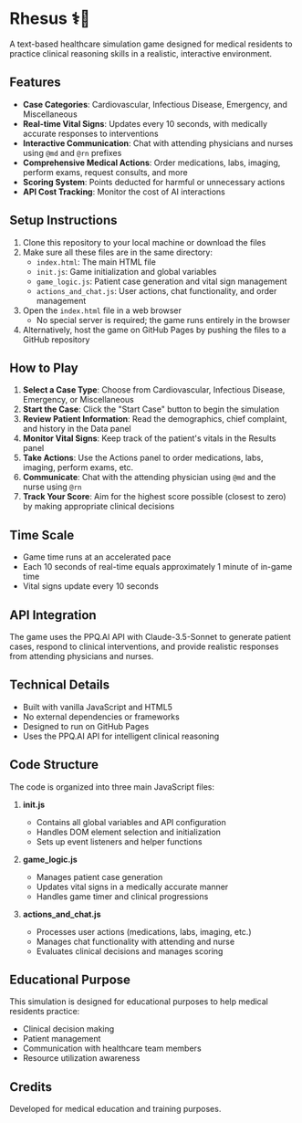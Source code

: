 # Rhesus ⚕️🙈

A text-based healthcare simulation game designed for medical residents to practice clinical reasoning skills in a realistic, interactive environment.

## Features

- **Case Categories**: Cardiovascular, Infectious Disease, Emergency, and Miscellaneous
- **Real-time Vital Signs**: Updates every 10 seconds, with medically accurate responses to interventions
- **Interactive Communication**: Chat with attending physicians and nurses using `@md` and `@rn` prefixes
- **Comprehensive Medical Actions**: Order medications, labs, imaging, perform exams, request consults, and more
- **Scoring System**: Points deducted for harmful or unnecessary actions
- **API Cost Tracking**: Monitor the cost of AI interactions

## Setup Instructions

1. Clone this repository to your local machine or download the files
2. Make sure all these files are in the same directory:
   - `index.html`: The main HTML file
   - `init.js`: Game initialization and global variables
   - `game_logic.js`: Patient case generation and vital sign management
   - `actions_and_chat.js`: User actions, chat functionality, and order management
3. Open the `index.html` file in a web browser
   - No special server is required; the game runs entirely in the browser
4. Alternatively, host the game on GitHub Pages by pushing the files to a GitHub repository

## How to Play

1. **Select a Case Type**: Choose from Cardiovascular, Infectious Disease, Emergency, or Miscellaneous
2. **Start the Case**: Click the "Start Case" button to begin the simulation
3. **Review Patient Information**: Read the demographics, chief complaint, and history in the Data panel
4. **Monitor Vital Signs**: Keep track of the patient's vitals in the Results panel
5. **Take Actions**: Use the Actions panel to order medications, labs, imaging, perform exams, etc.
6. **Communicate**: Chat with the attending physician using `@md` and the nurse using `@rn`
7. **Track Your Score**: Aim for the highest score possible (closest to zero) by making appropriate clinical decisions

## Time Scale

- Game time runs at an accelerated pace
- Each 10 seconds of real-time equals approximately 1 minute of in-game time
- Vital signs update every 10 seconds

## API Integration

The game uses the PPQ.AI API with Claude-3.5-Sonnet to generate patient cases, respond to clinical interventions, and provide realistic responses from attending physicians and nurses.

## Technical Details

- Built with vanilla JavaScript and HTML5
- No external dependencies or frameworks
- Designed to run on GitHub Pages
- Uses the PPQ.AI API for intelligent clinical reasoning

## Code Structure

The code is organized into three main JavaScript files:

1. **init.js**
   - Contains all global variables and API configuration
   - Handles DOM element selection and initialization
   - Sets up event listeners and helper functions

2. **game_logic.js**
   - Manages patient case generation
   - Updates vital signs in a medically accurate manner
   - Handles game timer and clinical progressions

3. **actions_and_chat.js**
   - Processes user actions (medications, labs, imaging, etc.)
   - Manages chat functionality with attending and nurse
   - Evaluates clinical decisions and manages scoring

## Educational Purpose

This simulation is designed for educational purposes to help medical residents practice:
- Clinical decision making
- Patient management
- Communication with healthcare team members
- Resource utilization awareness

## Credits

Developed for medical education and training purposes.
